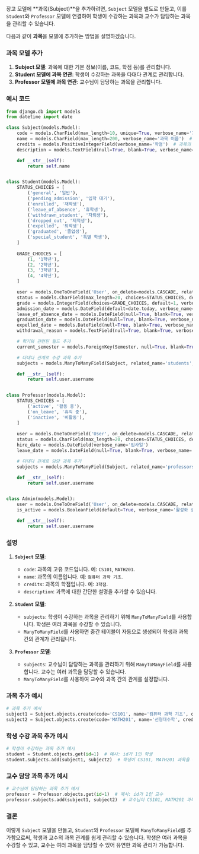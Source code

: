 장고 모델에 **과목(Subject)**을 추가하려면, `Subject` 모델을 별도로 만들고, 이를 `Student`와 `Professor` 모델에 연결하여 학생이 수강하는 과목과 교수가 담당하는 과목을 관리할 수 있습니다.

다음과 같이 **과목**을 모델에 추가하는 방법을 설명하겠습니다.

### 과목 모델 추가

1. **Subject 모델**: 과목에 대한 기본 정보(이름, 코드, 학점 등)를 관리합니다.
2. **Student 모델에 과목 연관**: 학생이 수강하는 과목을 다대다 관계로 관리합니다.
3. **Professor 모델에 과목 연관**: 교수님이 담당하는 과목을 관리합니다.

### 예시 코드

```python
from django.db import models
from datetime import date

class Subject(models.Model):
    code = models.CharField(max_length=10, unique=True, verbose_name='과목 코드')  # 예: CS101
    name = models.CharField(max_length=200, verbose_name='과목 이름')  # 예: 컴퓨터 과학 기초
    credits = models.PositiveIntegerField(verbose_name='학점')  # 과목의 학점
    description = models.TextField(null=True, blank=True, verbose_name='과목 설명')  # 과목 설명

    def __str__(self):
        return self.name


class Student(models.Model):
    STATUS_CHOICES = [
        ('general', '일반'),
        ('pending_admission', '입학 대기'),
        ('enrolled', '재학생'),
        ('leave_of_absence', '휴학생'),
        ('withdrawn_student', '자퇴생'),
        ('dropped_out', '제적생'),
        ('expelled', '퇴학생'),
        ('graduated', '졸업생'),
        ('special_student', '특별 학생'),
    ]
    
    GRADE_CHOICES = [
        (1, '1학년'),
        (2, '2학년'),
        (3, '3학년'),
        (4, '4학년'),
    ]

    user = models.OneToOneField('User', on_delete=models.CASCADE, related_name='student')  # 사용자와 연관
    status = models.CharField(max_length=20, choices=STATUS_CHOICES, default='general', verbose_name='상태')
    grade = models.IntegerField(choices=GRADE_CHOICES, default=1, verbose_name='학년')
    admission_date = models.DateField(default=date.today, verbose_name='입학일')
    leave_of_absence_date = models.DateField(null=True, blank=True, verbose_name='휴학일')
    graduation_date = models.DateField(null=True, blank=True, verbose_name='졸업일')
    expelled_date = models.DateField(null=True, blank=True, verbose_name='퇴학일')
    withdrawal_reason = models.TextField(null=True, blank=True, verbose_name='사유')

    # 학기와 관련된 필드 추가
    current_semester = models.ForeignKey(Semester, null=True, blank=True, on_delete=models.SET_NULL, verbose_name='현재 학기')

    # 다대다 관계로 수강 과목 추가
    subjects = models.ManyToManyField(Subject, related_name='students', blank=True, verbose_name='수강 과목')

    def __str__(self):
        return self.user.username


class Professor(models.Model):
    STATUS_CHOICES = [
        ('active', '활동 중'),
        ('on_leave', '휴직 중'),
        ('inactive', '비활동'),
    ]
    
    user = models.OneToOneField('User', on_delete=models.CASCADE, related_name='professor')  # 사용자와 연관
    status = models.CharField(max_length=20, choices=STATUS_CHOICES, default='active', verbose_name='상태')
    hire_date = models.DateField(verbose_name='입사일')
    leave_date = models.DateField(null=True, blank=True, verbose_name='휴직일')

    # 다대다 관계로 담당 과목 추가
    subjects = models.ManyToManyField(Subject, related_name='professors', blank=True, verbose_name='담당 과목')

    def __str__(self):
        return self.user.username


class Admin(models.Model):
    user = models.OneToOneField('User', on_delete=models.CASCADE, related_name='admin')  # 사용자와 연관
    is_active = models.BooleanField(default=True, verbose_name='활성화 상태')

    def __str__(self):
        return self.user.username
```

### 설명

1. **`Subject` 모델**:
   - `code`: 과목의 고유 코드입니다. 예: `CS101`, `MATH201`.
   - `name`: 과목의 이름입니다. 예: `컴퓨터 과학 기초`.
   - `credits`: 과목의 학점입니다. 예: `3학점`.
   - `description`: 과목에 대한 간단한 설명을 추가할 수 있습니다.

2. **`Student` 모델**:
   - `subjects`: 학생이 수강하는 과목을 관리하기 위해 `ManyToManyField`를 사용합니다. 학생은 여러 과목을 수강할 수 있습니다.
   - `ManyToManyField`를 사용하면 중간 테이블이 자동으로 생성되어 학생과 과목 간의 관계가 관리됩니다.

3. **`Professor` 모델**:
   - `subjects`: 교수님이 담당하는 과목을 관리하기 위해 `ManyToManyField`를 사용합니다. 교수는 여러 과목을 담당할 수 있습니다.
   - `ManyToManyField`를 사용하여 교수와 과목 간의 관계를 설정합니다.

### 과목 추가 예시

```python
# 과목 추가 예시
subject1 = Subject.objects.create(code='CS101', name='컴퓨터 과학 기초', credits=3, description='컴퓨터 과학의 기초를 다루는 과목')
subject2 = Subject.objects.create(code='MATH201', name='선형대수학', credits=3, description='선형대수학의 이론과 응용')
```

### 학생 수강 과목 추가 예시

```python
# 학생이 수강하는 과목 추가 예시
student = Student.objects.get(id=1)  # 예시: id가 1인 학생
student.subjects.add(subject1, subject2)  # 학생이 CS101, MATH201 과목을 수강함
```

### 교수 담당 과목 추가 예시

```python
# 교수님이 담당하는 과목 추가 예시
professor = Professor.objects.get(id=1)  # 예시: id가 1인 교수
professor.subjects.add(subject1, subject2)  # 교수님이 CS101, MATH201 과목을 담당함
```

### 결론

이렇게 `Subject` 모델을 만들고, `Student`와 `Professor` 모델에 `ManyToManyField`를 추가함으로써, 학생과 교수의 과목 관계를 쉽게 관리할 수 있습니다. 학생은 여러 과목을 수강할 수 있고, 교수는 여러 과목을 담당할 수 있어 유연한 과목 관리가 가능합니다.